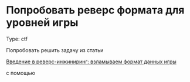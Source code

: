 # Попробовать реверс формата для уровней игры

Type: ctf

Попробовать решить задачу из статьи

[Введение в реверс-инжиниринг: взламываем формат данных игры](https://habr.com/ru/post/447562/)

с помощью

[](https://github.com/codilime/vel)